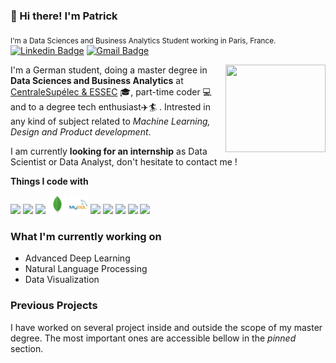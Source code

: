### 👋 Hi there! I'm Patrick
<sub> I'm a Data Sciences and Business Analytics Student working in Paris, France.</sub>  
[![Linkedin Badge](https://img.shields.io/badge/-pL-blue?style=flat&logo=Linkedin&logoColor=white&link=https://www.linkedin.com/in/patrick-ldckr/)](https://www.linkedin.com/in/patrick-ldckr/)
[![Gmail Badge](https://img.shields.io/badge/-leyendeckerpatrick-c14438?style=flat&logo=Gmail&logoColor=white&link=mailto:leyendeckerpatrick@gmail.com)](mailto:leyendeckerpatrick@gmail.com) 

 
<img src="https://media.giphy.com/media/ASd0Ukj0y3qMM/giphy.gif" width="160" height="140" align="right" /> 
<div>
  I'm a German student, doing a master degree in <strong>Data Sciences and Business Analytics</strong> at <a href="https://www.essec.edu/en/program/mscs/master-data-sciences-business-analytics/">CentraleSupélec & ESSEC</a> 🎓, part-time coder 💻 and to a degree tech enthusiast✈️🏄 .  
  Intrested in any kind of subject related to <i>Machine Learning, Design and Product development</i>.

I am currently **looking for an internship** as Data Scientist or Data Analyst, don't hesitate to contact me !
</div>

**Things I code with**  
<p>
<img src="https://github.com/abranhe/programming-languages-logos/blob/master/src/python/python_128x128.png" height="30">
<img src="https://github.com/abranhe/programming-languages-logos/blob/master/src/html/html_128x128.png" height="30">
<img src="https://github.com/abranhe/programming-languages-logos/blob/master/src/r/r_128x128.png" height="30">
<img src="https://raw.githubusercontent.com/devicons/devicon/master/icons/mongodb/mongodb-original.svg" alt="mongodb" height="30" />
<img src="https://raw.githubusercontent.com/devicons/devicon/master/icons/mysql/mysql-original-wordmark.svg" alt="mysql"  height="30" />
<img src="https://spark.apache.org/images/spark-logo-trademark.png" height="30" />
<img src="https://github.com/valohai/ml-logos/blob/master/pytorch.svg" height="20" />
<img src="https://github.com/valohai/ml-logos/blob/master/pandas.svg" height="30" />
<img src="https://github.com/valohai/ml-logos/blob/master/numpy-logo.svg" height="30" />
<img src="https://github.com/valohai/ml-logos/blob/master/scikit-learn.svg" height="30" />
</p>

### What I'm currently working on
- Advanced Deep Learning
- Natural Language Processing
- Data Visualization 

### Previous Projects
I have worked on several project inside and outside the scope of my master degree. The most important ones are accessible bellow in the *pinned* section.
